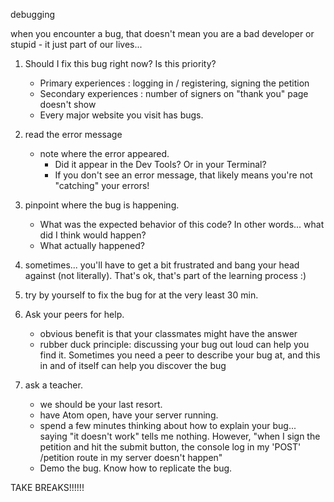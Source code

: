 debugging

when you encounter a bug, that doesn't mean you are a bad developer or stupid - it just part of our lives...

1. Should I fix this bug right now? Is this priority?

    - Primary experiences : logging in / registering, signing the petition
    - Secondary experiences : number of signers on "thank you" page doesn't show
    - Every major website you visit has bugs.

2. read the error message

    - note where the error appeared.
        - Did it appear in the Dev Tools? Or in your Terminal?
        - If you don't see an error message, that likely means you're not "catching" your errors!

3. pinpoint where the bug is happening.

    - What was the expected behavior of this code? In other words... what did I think would happen?
    - What actually happened?

4. sometimes... you'll have to get a bit frustrated and bang your head against (not literally). That's ok, that's part of the learning process :)

5. try by yourself to fix the bug for at the very least 30 min.

6. Ask your peers for help.

    - obvious benefit is that your classmates might have the answer
    - rubber duck principle: discussing your bug out loud can help you find it. Sometimes you need a peer to describe your bug at, and this in and of itself can help you discover the bug

7. ask a teacher.
    - we should be your last resort.
    - have Atom open, have your server running.
    - spend a few minutes thinking about how to explain your bug... saying "it doesn't work" tells me nothing. However, "when I sign the petition and hit the submit button, the console log in my 'POST' /petition route in my server doesn't happen"
    - Demo the bug. Know how to replicate the bug.

TAKE BREAKS!!!!!!
